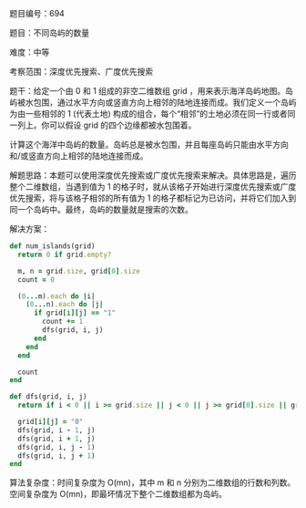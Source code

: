 题目编号：694

题目：不同岛屿的数量

难度：中等

考察范围：深度优先搜索、广度优先搜索

题干：给定一个由 0 和 1 组成的非空二维数组 grid ，用来表示海洋岛屿地图。岛屿被水包围，通过水平方向或竖直方向上相邻的陆地连接而成。我们定义一个岛屿为由一些相邻的 1 (代表土地) 构成的组合，每个“相邻”的土地必须在同一行或者同一列上。你可以假设 grid 的四个边缘都被水包围着。

计算这个海洋中岛屿的数量。岛屿总是被水包围，并且每座岛屿只能由水平方向和/或竖直方向上相邻的陆地连接而成。

解题思路：本题可以使用深度优先搜索或广度优先搜索来解决。具体思路是，遍历整个二维数组，当遇到值为 1 的格子时，就从该格子开始进行深度优先搜索或广度优先搜索，将与该格子相邻的所有值为 1 的格子都标记为已访问，并将它们加入到同一个岛屿中。最终，岛屿的数量就是搜索的次数。

解决方案：

```ruby
def num_islands(grid)
  return 0 if grid.empty?

  m, n = grid.size, grid[0].size
  count = 0

  (0...m).each do |i|
    (0...n).each do |j|
      if grid[i][j] == "1"
        count += 1
        dfs(grid, i, j)
      end
    end
  end

  count
end

def dfs(grid, i, j)
  return if i < 0 || i >= grid.size || j < 0 || j >= grid[0].size || grid[i][j] == "0"

  grid[i][j] = "0"
  dfs(grid, i - 1, j)
  dfs(grid, i + 1, j)
  dfs(grid, i, j - 1)
  dfs(grid, i, j + 1)
end
```

算法复杂度：时间复杂度为 O(mn)，其中 m 和 n 分别为二维数组的行数和列数。空间复杂度为 O(mn)，即最坏情况下整个二维数组都为岛屿。